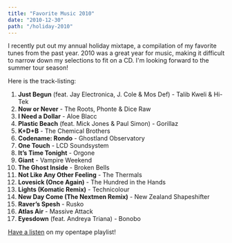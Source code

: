```yaml
---
title: "Favorite Music 2010"
date: "2010-12-30"
path: "/holiday-2010"
---
```


I recently put out my annual holiday mixtape, a compilation of my favorite tunes from the past year. 2010 was a great year for music, making it difficult to narrow down my selections to fit on a CD. I'm looking forward to the summer tour season!

Here is the track-listing:

1. **Just Begun** (feat. Jay Electronica, J. Cole & Mos Def) - Talib Kweli & Hi-Tek
2. **Now or Never** - The Roots, Phonte & Dice Raw
3. **I Need a Dollar** - Aloe Blacc
4. **Plastic Beach** (feat. Mick Jones & Paul Simon) - Gorillaz
5. **K+D+B** - The Chemical Brothers
6. **Codename: Rondo** - Ghostland Observatory
7. **One Touch** - LCD Soundsystem
8. **It’s Time Tonight** - Orgone
9. **Giant** - Vampire Weekend
10. **The Ghost Inside** - Broken Bells
11. **Not Like Any Other Feeling** - The Thermals
12. **Lovesick (Once Again)** - The Hundred in the Hands
13. **Lights (Komatic Remix)** - Technicolour
14. **New Day Come (The Nextmen Remix)** - New Zealand Shapeshifter
15. **Raver’s Spesh** - Rusko
16. **Atlas Air** - Massive Attack
17. **Eyesdown** (feat. Andreya Triana) - Bonobo

[Have a listen](/opentape) on my opentape playlist!
